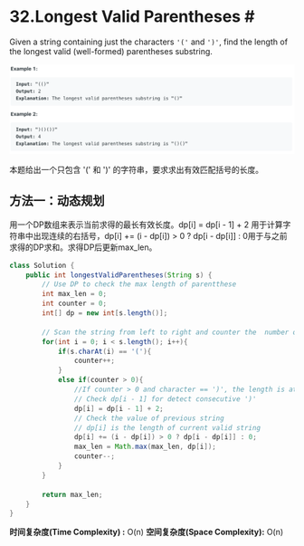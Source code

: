 # 32.Longest Valid Parentheses \#

Given a string containing just the characters `'('` and `')'`, find the length of the longest valid \(well-formed\) parentheses substring.

![](.gitbook/assets/image%20%286%29.png)

本题给出一个只包含 '\(' 和 '\)' 的字符串，要求求出有效匹配括号的长度。

## 方法一：动态规划

用一个DP数组来表示当前求得的最长有效长度。dp\[i\] = dp\[i - 1\] + 2 用于计算字符串中出现连续的右括号，dp\[i\] += \(i - dp\[i\]\) &gt; 0 ? dp\[i - dp\[i\]\] : 0用于与之前求得的DP求和。求得DP后更新max\_len。

```java
class Solution {
    public int longestValidParentheses(String s) {
        // Use DP to check the max length of parentthese
        int max_len = 0;
        int counter = 0;
        int[] dp = new int[s.length()];
        
        // Scan the string from left to right and counter the  number of '('
        for(int i = 0; i < s.length(); i++){
            if(s.charAt(i) == '('){
                counter++;
            }
            else if(counter > 0){
                //If counter > 0 and character == ')', the length is at least 2
                // Check dp[i - 1] for detect consecutive ')'
                dp[i] = dp[i - 1] + 2;
                // Check the value of previous string
                // dp[i] is the length of current valid string
                dp[i] += (i - dp[i]) > 0 ? dp[i - dp[i]] : 0;
                max_len = Math.max(max_len, dp[i]);
                counter--;
            }
        }
        
        return max_len;
    }
}
```

**时间复杂度\(Time Complexity\) :** O\(n\)          **空间复杂度\(Space Complexity\):** O\(n\)

